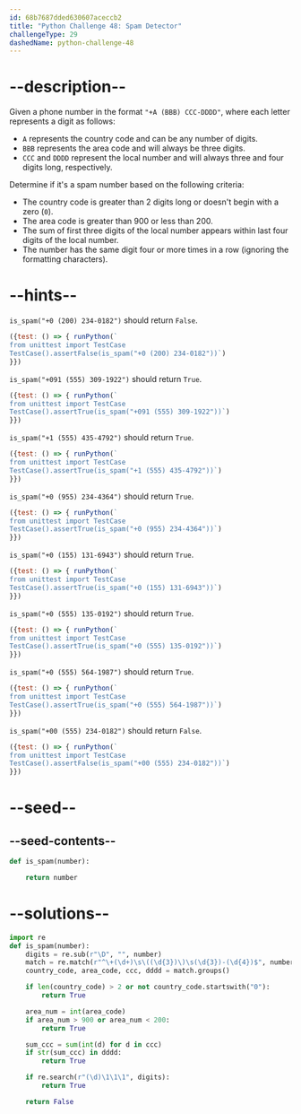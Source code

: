```yaml
---
id: 68b7687dded630607aceccb2
title: "Python Challenge 48: Spam Detector"
challengeType: 29
dashedName: python-challenge-48
---
```


# --description--

Given a phone number in the format `"+A (BBB) CCC-DDDD"`, where each letter represents a digit as follows:

- `A` represents the country code and can be any number of digits.
- `BBB` represents the area code and will always be three digits.
- `CCC` and `DDDD` represent the local number and will always three and four digits long, respectively.

Determine if it's a spam number based on the following criteria:

- The country code is greater than 2 digits long or doesn't begin with a zero (`0`).
- The area code is greater than 900 or less than 200.
- The sum of first three digits of the local number appears within last four digits of the local number.
- The number has the same digit four or more times in a row (ignoring the formatting characters).

# --hints--

`is_spam("+0 (200) 234-0182")` should return `False`.

```js
({test: () => { runPython(`
from unittest import TestCase
TestCase().assertFalse(is_spam("+0 (200) 234-0182"))`)
}})
```

`is_spam("+091 (555) 309-1922")` should return `True`.

```js
({test: () => { runPython(`
from unittest import TestCase
TestCase().assertTrue(is_spam("+091 (555) 309-1922"))`)
}})
```

`is_spam("+1 (555) 435-4792")` should return `True`.

```js
({test: () => { runPython(`
from unittest import TestCase
TestCase().assertTrue(is_spam("+1 (555) 435-4792"))`)
}})
```

`is_spam("+0 (955) 234-4364")` should return `True`.

```js
({test: () => { runPython(`
from unittest import TestCase
TestCase().assertTrue(is_spam("+0 (955) 234-4364"))`)
}})
```

`is_spam("+0 (155) 131-6943")` should return `True`.

```js
({test: () => { runPython(`
from unittest import TestCase
TestCase().assertTrue(is_spam("+0 (155) 131-6943"))`)
}})
```

`is_spam("+0 (555) 135-0192")` should return `True`.

```js
({test: () => { runPython(`
from unittest import TestCase
TestCase().assertTrue(is_spam("+0 (555) 135-0192"))`)
}})
```

`is_spam("+0 (555) 564-1987")` should return `True`.

```js
({test: () => { runPython(`
from unittest import TestCase
TestCase().assertTrue(is_spam("+0 (555) 564-1987"))`)
}})
```

`is_spam("+00 (555) 234-0182")` should return `False`.

```js
({test: () => { runPython(`
from unittest import TestCase
TestCase().assertFalse(is_spam("+00 (555) 234-0182"))`)
}})
```

# --seed--

## --seed-contents--

```py
def is_spam(number):

    return number
```

# --solutions--

```py
import re
def is_spam(number):
    digits = re.sub(r"\D", "", number)
    match = re.match(r"^\+(\d+)\s\((\d{3})\)\s(\d{3})-(\d{4})$", number)
    country_code, area_code, ccc, dddd = match.groups()

    if len(country_code) > 2 or not country_code.startswith("0"):
        return True

    area_num = int(area_code)
    if area_num > 900 or area_num < 200:
        return True

    sum_ccc = sum(int(d) for d in ccc)
    if str(sum_ccc) in dddd:
        return True

    if re.search(r"(\d)\1\1\1", digits):
        return True

    return False
```
